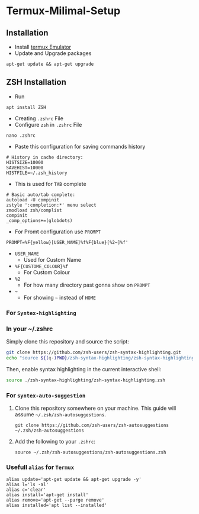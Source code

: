 # Termux-Milimal-Setup

## Installation 
- Install [termux Emulator](https://github.com/termux/termux-app/releases/download/v0.118.0/termux-app_v0.118.0+github-debug_arm64-v8a.apk)
- Update and Upgrade packages
```shell
apt-get update && apt-get upgrade
```
## ZSH Installation
- Run
```shell
apt install ZSH
```
- Creating `.zshrc` File
- Configure `zsh` in `.zshrc` File
```shell
nano .zshrc
```
- Paste this configuration for saving commands history
```shell
# History in cache directory:
HISTSIZE=10000
SAVEHIST=10000
HISTFILE=~/.zsh_history
```
- This is used for `TAB` complete
```shell
# Basic auto/tab complete:
autoload -U compinit
zstyle ':completion:*' menu select
zmodload zsh/complist
compinit
_comp_options+=(globdots)
```
- For Promt configuration use `PROMPT`
```shell
PROMPT=%F{yellow}[USER_NAME]%f%F{blue}[%2~]%f'
```
- `USER_NAME`
    - Used for Custom Name
- `%F{CUSTOME_COLOUR}%f`
  - For Custom Colour
- `%2`
  - For how many directory past gonna show on `PROMPT`
- `~`
  - For showing `~` instead of `HOME`

### For `Syntex-highlighting`
### In your ~/.zshrc

Simply clone this repository and source the script:

```zsh
git clone https://github.com/zsh-users/zsh-syntax-highlighting.git
echo "source ${(q-)PWD}/zsh-syntax-highlighting/zsh-syntax-highlighting.zsh" >> ${ZDOTDIR:-$HOME}/.zshrc
```

  Then, enable syntax highlighting in the current interactive shell:

```zsh
source ./zsh-syntax-highlighting/zsh-syntax-highlighting.zsh
```
### For `syntex-auto-suggestion`
1. Clone this repository somewhere on your machine. This guide will assume `~/.zsh/zsh-autosuggestions`.

    ```shell
    git clone https://github.com/zsh-users/zsh-autosuggestions ~/.zsh/zsh-autosuggestions
    ```

2. Add the following to your `.zshrc`:

    ```shell
    source ~/.zsh/zsh-autosuggestions/zsh-autosuggestions.zsh
    ```
### Usefull `alias` for `Termux`
```shell
alias update='apt-get update && apt-get upgrade -y'
alias l='ls -al'
alias c='clear'
alias install='apt-get install'
alias remove='apt-get --purge remove'
alias installed='apt list --installed'
```
